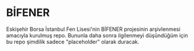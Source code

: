 # BİFENER
Eskişehir Borsa İstanbul Fen Lisesi'nin BİFENER projesinin arşivlenmesi amacıyla kurulmuş repo.
Bununla daha sonra ilgilenmeyi düşündüğüm için bu repo şimdilik sadece "placeholder" olarak duracak.
